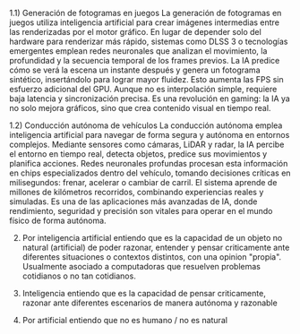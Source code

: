 1.1) Generación de fotogramas en juegos
La generación de fotogramas en juegos utiliza inteligencia artificial para crear imágenes intermedias entre las renderizadas por el motor gráfico. En lugar de depender solo del hardware para renderizar más rápido, sistemas como DLSS 3 o tecnologías emergentes emplean redes neuronales que analizan el movimiento, la profundidad y la secuencia temporal de los frames previos. La IA predice cómo se verá la escena un instante después y genera un fotograma sintético, insertándolo para lograr mayor fluidez. Esto aumenta las FPS sin esfuerzo adicional del GPU. Aunque no es interpolación simple, requiere baja latencia y sincronización precisa. Es una revolución en gaming: la IA ya no solo mejora gráficos, sino que crea contenido visual en tiempo real.

1.2) Conducción autónoma de vehículos
La conducción autónoma emplea inteligencia artificial para navegar de forma segura y autónoma en entornos complejos. Mediante sensores como cámaras, LiDAR y radar, la IA percibe el entorno en tiempo real, detecta objetos, predice sus movimientos y planifica acciones. Redes neuronales profundas procesan esta información en chips especializados dentro del vehículo, tomando decisiones críticas en milisegundos: frenar, acelerar o cambiar de carril. El sistema aprende de millones de kilómetros recorridos, combinando experiencias reales y simuladas. Es una de las aplicaciones más avanzadas de IA, donde rendimiento, seguridad y precisión son vitales para operar en el mundo físico de forma autónoma.

2) Por inteligencia artificial entiendo que es la capacidad de un objeto no natural (artificial) de poder razonar, entender y pensar criticamente ante diferentes situaciones o contextos distintos, con una opinion "propia". Usualmente asociado a computadoras que resuelven problemas cotidianos o no tan cotidianos.

3) Inteligencia entiendo que es la capacidad de pensar criticamente, razonar ante diferentes escenarios de manera autónoma y razonable

4) Por artificial entiendo que no es humano / no es natural

